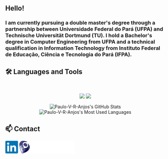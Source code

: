## Hello!


### I am currently pursuing a double master's degree through a partnership between Universidade Federal do Pará (UFPA) and Technische Universität Dortmund (TU). I hold a Bachelor's degree in Computer Engineering from UFPA and a technical qualification in Information Technology from Instituto Federal de Educação, Ciência e Tecnologia do Pará (IFPA).

## 🛠️ Languages and Tools

<br>

<p align="center">
  <img src="https://skillicons.dev/icons?i=mongodb,html,css,git,figma,aws,dart,flutter,docker,c,cpp,obsidian,raspberrypi,androidstudio" />
  <img src="https://skillicons.dev/icons?i=mysql,sqlite,python,vscode,linux,ubuntu,latex,gitlab,matlab,flask,arduino,anaconda" />
</p>

<div align=center>
  <img width=390 src="https://github-readme-stats.vercel.app/api?username=Paulo-V-R-Anjos&theme=transparent&count_private=true&show_icons=true&rank_icon=github&locale=en" alt="Paulo-V-R-Anjos's GitHub Stats" />
  <img width=325 src="https://github-readme-stats.vercel.app/api/top-langs?username=Paulo-V-R-Anjos&theme=transparent&layout=donut&hide=css&langs_count=8&border_radius=10&show_icons=true&locale=en" alt="Paulo-V-R-Anjos's Most Used Languages" />
</div>


## 📫 Contact

[<img src="https://raw.githubusercontent.com/Paulo-V-R-Anjos/Paulo-V-R-Anjos/master/socials/linkedin.png" height="40em" align="center" alt="Follow Paulo-V-R-Anjos on LinkedIn" title="Follow Paulo-V-R-Anjos on LinkedIn"/>](https://linkedin.com/in/Paulo-V-R-Anjos)
[<img src="https://raw.githubusercontent.com/Paulo-V-R-Anjos/Paulo-V-R-Anjos/master/socials/lattes.png" height="40em" align="center" alt="Follow Paulo-V-R-Anjos on Lattes" title="Follow Paulo-V-R-Anjos on Lattes"/>](http://lattes.cnpq.br/9696724055949612)
[<img src="https://raw.githubusercontent.com/Paulo-V-R-Anjos/Paulo-V-R-Anjos/master/socials/ieee.svg" height="40em" align="center" alt="Follow Paulo-V-R-Anjos on IEEEXplore" title="Follow Paulo-V-R-Anjos on IEEEXplore"/>](https://ieeexplore.ieee.org/author/264399272423522)



<!--
**Paulo-V-R-Anjos/Paulo-V-R-Anjos** is a ✨ _special_ ✨ repository because its `README.md` (this file) appears on your GitHub profile.

Here are some ideas to get you started:

- 🔭 I’m currently working on ...
- 🌱 I’m currently learning ...
- 👯 I’m looking to collaborate on ...
- 🤔 I’m looking for help with ...
- 💬 Ask me about ...
- 📫 How to reach me: ...
- 😄 Pronouns: ...
- ⚡ Fun fact: ...
-->
